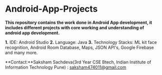 # Android-App-Projects

**This repository contains the work done in Android App development, it includes different projects with core working and understanding of android app development.**

**1.** IDE: Android Studio
**2.** Language: Java
**3.** Technology Stacks: ML kit face recognition, Android Room Database, Maps, JSON API's, Google Firebase and many more.

**Contact:**Saksham Sachdeva(3rd Year CSE Btech, Indian Institute of Information Technology Pune) : saksham474011@gmail.com
